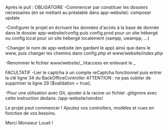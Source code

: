 Après le pull :
OBLIGATOIRE
-Commencer par constituer les dossiers nécessaires (en se mettant au préalable dans app-website): 
composer update

-Configurer le projet en écrivant les données d'accès à la base de donnée dans le dossier app-website/config puis config.prod pour un site hébergé ou config.local pour un site hébergé localement (xampp, uwampp, ...)

-Changer le nom de app-website (en gardant le app) ainsi que dans le www, puis changer les chemins dans config.php et www/website/index.php

-Renommer le fichier www/website/_.htaccess en enlevant le _


FACULTATIF
-Lier le captcha à un compte reCaptcha fonctionnel puis entrer la clé ligne 34 du BackOfficeController
ATTENTION : ne pas oublier de supprimer la ligne 29 ($validation = true);

-Pour une utilisation avec Git, ajouter à la racine un fichier .gitignore avec cette instruction dedans:
/app-website/vendor/

Le projet peut commencer !
Ajoutez vos controllers, modèles et vues en fonction de vos besoins.

Merci Monsieur Louet !
